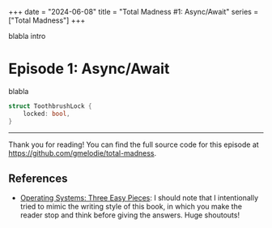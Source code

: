 +++
date = "2024-06-08"
title = "Total Madness #1: Async/Await"
series = ["Total Madness"]
+++

blabla intro
# Episode 1: Async/Await

blabla
```rust
struct ToothbrushLock {
    locked: bool,
}
```

---
Thank you for reading! You can find the full source code for this episode at https://github.com/gmelodie/total-madness.

## References
- [Operating Systems: Three Easy Pieces](https://pages.cs.wisc.edu/~remzi/OSTEP/threads-locks.pdf): I should note that I intentionally tried to mimic the writing style of this book, in which you make the reader stop and think before giving the answers. Huge shoutouts!
